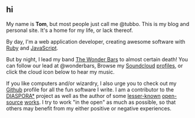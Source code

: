 ## hi

My name is **Tom**, but most people just call me
<span class="twitter-name">@tubbo</span>. This is my blog and personal site.
It's a home for my life, or lack thereof.

By day, I'm a web application developer, creating awesome software with
[Ruby](http://ruby-lang.com) and [JavaScript](http://javascript.crockford.com).

But by night, I lead my band [The Wonder Bars](http://thewonderbars.com) to almost certain death! You can 
follow our lead at <span class="twitter-name">@wonderbars</span>, Browse my 
[Soundcloud](http://soundcloud.com/wonderbars) [profiles](http://soundcloud.com/resnedv), or click the 
cloud icon below to hear my music. 

If you like computers and/or wizardry, I also urge you to check out my
[Github](http://github.com/tubbo) profile for all the fun software I write. I am a contributor
to the [DIASPORA*](http://github.com/diaspora/diaspora) project as well as the author of some
[lesser-known](http://github.com/tubbo/blue_velvet) [open-source](http://github.com/tubbo/dots)
[works](https://github.com/tubbo/diaspora-tagger). I try to work "in the open" as much
as possible, so that others may benefit from my either positive or negative experiences.
